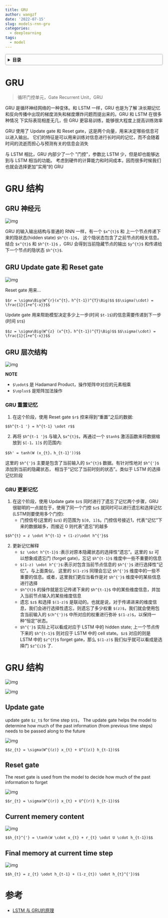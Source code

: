 ```yaml
---
title: GRU
author: wangzf
date: '2022-07-15'
slug: models-rnn-gru
categories:
  - deeplearning
tags:
  - model
---
```


<style>
details {
    border: 1px solid #aaa;
    border-radius: 4px;
    padding: .5em .5em 0;
}
summary {
    font-weight: bold;
    margin: -.5em -.5em 0;
    padding: .5em;
}
details[open] {
    padding: .5em;
}
details[open] summary {
    border-bottom: 1px solid #aaa;
    margin-bottom: .5em;
}
img {
    pointer-events: none;
}
</style>

<details><summary>目录</summary><p>

- [GRU](#gru)
- [GRU 结构](#gru-结构)
  - [GRU 神经元](#gru-神经元)
  - [GRU Update gate 和 Reset gate](#gru-update-gate-和-reset-gate)
  - [GRU 层次结构](#gru-层次结构)
    - [GRU 重置记忆](#gru-重置记忆)
    - [GRU 更新记忆](#gru-更新记忆)
- [GRU 结构](#gru-结构-1)
  - [Update gate](#update-gate)
  - [Reset gate](#reset-gate)
  - [Current memery content](#current-memery-content)
  - [Final memory at current time step](#final-memory-at-current-time-step)
- [参考](#参考)
</p></details><p></p>

# GRU

> 循环门控单元，Gate Recurrent Unit，GRU

GRU 是循环神经网络的一种变体。和 LSTM 一样，GRU 也是为了解
决长期记忆和反向传播中出现的梯度消失和梯度爆炸问题而提出来的。GRU 和 LSTM 在很多种情况
下实际表现相差无几，但 GRU 更容易训练，能够很大程度上提高训练效率

GRU 使用了 Update gate 和 Reset gate，这是两个向量，用来决定哪些信息可以进入输出。
它们的特征是可以用来训练对信息进行长时间的记忆，而不会随着时间的流逝而担心与预测有关的信息会消失

与 LSTM 相比，GRU 内部少了一个 "门控"，参数比 LSTM 少，但是却也能够达到与 LSTM 相当的功能。
考虑到硬件的计算能力和时间成本，因而很多时候我们也就会选择更加”实用“的 GRU

# GRU 结构

## GRU 神经元

![img](images/GRU.jpg)

GRU 的输入输出结构与普通的 RNN 一样，有一个 `$x^{t}$` 和 上一个节点传递下来的隐状态(hidden state) `$h^{t-1}$`，
这个隐状态包含了之前节点的相关信息。结合 `$x^{t}$` 和 `$h^{t-1}$` ，GRU 会得到当前隐藏节点的输出 `$y^{t}$` 
和传递给下一个节点的隐状态 `$h^{t}$`.


## GRU Update gate 和 Reset gate

![img](images/GRU_r_z.jpg)

Reset gate 用来...

`$$r = \sigma\Big(W^{r}(x^{t}，h^{t-1})^{T}\Big)$$`
`$$\sigma(\cdot) = \frac{1}{1+e^{-x}}$$`

Update gate 用来帮助模型决定多少上一步(时间 `$t-1$`)的信息需要传递到下一步(时间 `$t$`)

`$$z = \sigma\Big(W^{z} (x^{t}，h^{t-1})^{T}\Big)$$`
`$$\sigma(\cdot) = \frac{1}{1+e^{-x}}$$`

## GRU 层次结构

![img](images/GRU_unit.png)

**NOTE**

- `$\odot$` 是 Hadamard Product，操作矩阵中对应的元素相乘
- `$\oplus$` 是矩阵加法操作

### GRU 重置记忆

1. 在这个阶段，使用 Reset gate `$r$` 控来得到“重置”之后的数据:
      
`$$h^{t-1 '} = h^{t-1} \odot r$$`

2. 再将 `$h^{t-1 '}$` 与输入 `$x^{t}$`，再通过一个 `$tanh$` 激活函数来将数据缩放到 `$[-1，1]$` 的范围内:

`$$h' = tanh(W (x_{t}，h_{t-1}'))$$`

这里的 `$h^{'}$` 主要是包含了当前输入的 `$x^{t}$` 数据。有针对性地对 `$h^{'}$` 添加到当前的隐藏状态，
相当于“记忆了当前时刻的状态”。类似于 LSTM 的选择记忆阶段

### GRU 更新记忆

1. 在这个阶段，使用 Update gate `$z$` 同时进行了遗忘了记忆两个步骤，GRU 很聪明的一点就在于，使用了同一个门控 `$z$` 就同时可以进行遗忘和选择记忆(LSTM则要使用多个门控):
    - 门控信号(这里的 `$z$`) 的范围为 `$[0, 1]$`。门控信号接近1，代表“记忆”下来的数据越多，而接近 0 则代表“遗忘”的越多

`$$h^{t} = z \odot h^{t-1} + (1-z)\odot h^{'}$$`

2. 更新记忆解释
    - `$z \odot h^{t-1}$` :表示对原本隐藏状态的选择性“遗忘”。这里的
      `$z` 可以想象成遗忘门 (forget gate)，忘记 `$h^{t-1}$` 维度中一些不重要的信息
    - `$(1-z) \odot h^{'}$`:表示对包含当前节点信息的 `$h^{'}$` 进行选择性“记忆”。与上面类似，
      这里的 `$(1-z)$` 同理会忘记 `$h^{'}$` 维度中的一些不重要的信息。或者，这里我们更应当看作是对
      `$h^{'}$` 维度中的某些信息进行选择
    - `$h^{t}$` 的操作就是忘记传递下来的 `$h^{t-1}$` 中的某些维度信息，并加入当前节点输入的某些维度信息
    - 遗忘 `$z$` 和选择 `$(1-z)$` 是联动的。也就是说，对于传递进来的维度信息，我们会进行选择性遗忘，则遗忘了多少权重
      `$(z)$`，我们就会使用包含当前输入的 `$(h^{'})$` 中所对应的权重进行弥补 `$(1-z)$`，以保持一种“恒定”状态。
    - `$h^{'}$` 实际上可以看成对应于 LSTM 中的 hidden state; 上一个节点传下来的 `$h^{t-1}$` 则对应于 LSTM 中的 cell
      state。`$z$` 对应的则是 LSTM 中的 `$z^{f}$` forget gate，那么 `$(1-z)$` 我们似乎就可以看成是选择门 `$z^{i}$` 了.

# GRU 结构

![img](images/GRU_rnn.png)

![img](images/GRU_unit2.png)

## Update gate

update gate `$z_t$` for time step `$t$`，
The update gate helps the model to determine how much of the past 
information (from previous time steps) needs to be passed along to the future

![img](images/GRU_z.png)

`$$z_{t} = \sigma(W^{(z)} x_{t} + U^{(z)} h_{t-1})$$`

## Reset gate

The reset gate is used from the model to decide how much of the past information to forget

![img](images/GRU_r.png)

`$$r_{t} = \sigma(W^{(r)} x_{t} + U^{(r)} h_{t-1})$$`

## Current memery content

![img](images/GRU_current.png)

`$$h_{t}^{'} = \tanh(W \cdot x_{t} + r_{t} \odot U \cdot h_{t-1})$$`

## Final memory at current time step

![img](images/GRU_output.png)

`$$h_{t} = z_{t} \odot h_{t-1} + (1-z_{t}) \odot h_{t}^{'})$$`

# 参考

* [LSTM 与 GRU的原理](https://zhuanlan.zhihu.com/p/184937263)
